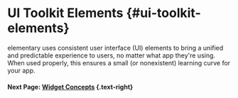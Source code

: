 # UI Toolkit Elements {#ui-toolkit-elements}

elementary uses consistent user interface (UI) elements to bring a unified and predictable experience to users, no matter what app they're using. When used properly, this ensures a small (or nonexistent) learning curve for your app.

#### Next Page: [Widget Concepts](/docs/human-interface-guidelines/widget-concepts) {.text-right}
